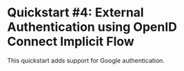 # Quickstart #4: External Authentication using OpenID Connect Implicit Flow

This quickstart adds support for Google authentication.